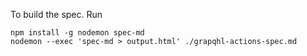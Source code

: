 To build the spec. Run

```
npm install -g nodemon spec-md
nodemon --exec 'spec-md > output.html' ./grapqhl-actions-spec.md
```
